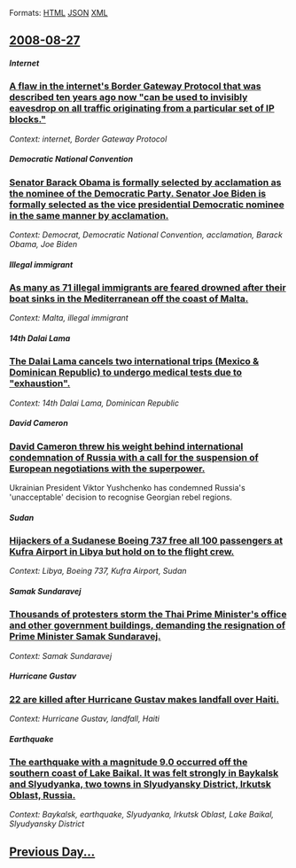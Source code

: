 
Formats: [HTML](2008/08/27/index.html)  [JSON](2008/08/27/index.json)  [XML](2008/08/27/index.xml)  

## [2008-08-27](/news/2008/08/27/index.md)

##### Internet
### [ A flaw in the internet's Border Gateway Protocol that was described ten years ago now "can be used to invisibly eavesdrop on all traffic originating from a particular set of IP blocks." ](/news/2008/08/27/a-flaw-in-the-internet-s-border-gateway-protocol-that-was-described-ten-years-ago-now-can-be-used-to-invisibly-eavesdrop-on-all-traffic-or.md)
_Context: internet, Border Gateway Protocol_

##### Democratic National Convention
### [ Senator Barack Obama is formally selected by acclamation as the nominee of the Democratic Party. Senator Joe Biden is formally selected as the vice presidential Democratic nominee in the same manner by acclamation. ](/news/2008/08/27/senator-barack-obama-is-formally-selected-by-acclamation-as-the-nominee-of-the-democratic-party-senator-joe-biden-is-formally-selected-as.md)
_Context: Democrat, Democratic National Convention, acclamation, Barack Obama, Joe Biden_

##### Illegal immigrant
### [ As many as 71 illegal immigrants are feared drowned after their boat sinks in the Mediterranean off the coast of Malta. ](/news/2008/08/27/as-many-as-71-illegal-immigrants-are-feared-drowned-after-their-boat-sinks-in-the-mediterranean-off-the-coast-of-malta.md)
_Context: Malta, illegal immigrant_

##### 14th Dalai Lama
### [ The Dalai Lama cancels two international trips (Mexico & Dominican Republic) to undergo medical tests due to "exhaustion". ](/news/2008/08/27/the-dalai-lama-cancels-two-international-trips-mexico-dominican-republic-to-undergo-medical-tests-due-to-exhaustion.md)
_Context: 14th Dalai Lama, Dominican Republic_

##### David Cameron
### [ David Cameron threw his weight behind international condemnation of Russia with a call for the suspension of European negotiations with the superpower. ](/news/2008/08/27/david-cameron-threw-his-weight-behind-international-condemnation-of-russia-with-a-call-for-the-suspension-of-european-negotiations-with-the.md)
Ukrainian President Viktor Yushchenko has condemned Russia&#39;s &#39;unacceptable&#39; decision to recognise Georgian rebel regions.

##### Sudan
### [ Hijackers of a Sudanese Boeing 737 free all 100 passengers at Kufra Airport in Libya but hold on to the flight crew. ](/news/2008/08/27/hijackers-of-a-sudanese-boeing-737-free-all-100-passengers-at-kufra-airport-in-libya-but-hold-on-to-the-flight-crew.md)
_Context: Libya, Boeing 737, Kufra Airport, Sudan_

##### Samak Sundaravej
### [ Thousands of protesters storm the Thai Prime Minister's office and other government buildings, demanding the resignation of Prime Minister Samak Sundaravej. ](/news/2008/08/27/thousands-of-protesters-storm-the-thai-prime-minister-s-office-and-other-government-buildings-demanding-the-resignation-of-prime-minister.md)
_Context: Samak Sundaravej_

##### Hurricane Gustav
### [ 22 are killed after Hurricane Gustav makes landfall over Haiti. ](/news/2008/08/27/22-are-killed-after-hurricane-gustav-makes-landfall-over-haiti.md)
_Context: Hurricane Gustav, landfall, Haiti_

##### Earthquake
### [ The earthquake with a magnitude 9.0 occurred off the southern coast of Lake Baikal. It was felt strongly in Baykalsk and Slyudyanka, two towns in Slyudyansky District, Irkutsk Oblast, Russia. ](/news/2008/08/27/the-earthquake-with-a-magnitude-9-0-occurred-off-the-southern-coast-of-lake-baikal-it-was-felt-strongly-in-baykalsk-and-slyudyanka-two-to.md)
_Context: Baykalsk, earthquake, Slyudyanka, Irkutsk Oblast, Lake Baikal, Slyudyansky District_

## [Previous Day...](/news/2008/08/26/index.md)

